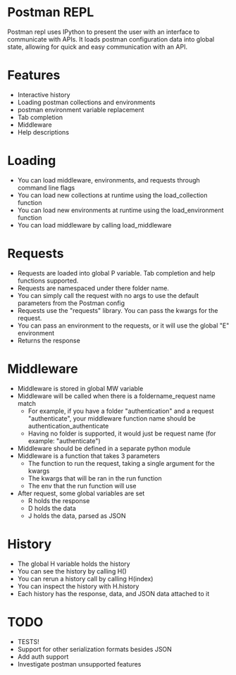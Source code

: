 # Postman REPL

Postman repl uses IPython to present the user with an interface to communicate with APIs.
It loads postman configuration data into global state, allowing for quick and easy
communication with an API.

# Features

* Interactive history
* Loading postman collections and environments
* postman environment variable replacement
* Tab completion
* Middleware
* Help descriptions

# Loading

* You can load middleware, environments, and requests through command line flags
* You can load new collections at runtime using the load_collection function
* You can load new environments at runtime using the load_environment function
* You can load middleware by calling load_middleware

# Requests

* Requests are loaded into global P variable. Tab completion and help functions supported.
* Requests are namespaced under there folder name.
* You can simply call the request with no args to use the default parameters from the Postman config
* Requests use the "requests" library.  You can pass the kwargs for the request.
* You can pass an environment to the requests, or it will use the global "E" environment
* Returns the response

# Middleware

* Middleware is stored in global MW variable
* Middleware will be called when there is a foldername_request name match
   * For example, if you have a folder "authentication" and a request "authenticate", your middleware function name should be authentication_authenticate
   * Having no folder is supported, it would just be request name (for example: "authenticate")
* Middleware should be defined in a separate python module
* Middleware is a function that takes 3 parameters
    * The function to run the request, taking a single argument for the kwargs
    * The kwargs that will be ran in the run function
    * The env that the run function will use
* After request, some global variables are set
    * R holds the response
    * D holds the data
    * J holds the data, parsed as JSON

# History

* The global H variable holds the history
* You can see the history by calling H()
* You can rerun a history call by calling H(index)
* You can inspect the history with H.history
* Each history has the response, data, and JSON data attached to it

# TODO

* TESTS!
* Support for other serialization formats besides JSON
* Add auth support
* Investigate postman unsupported features

